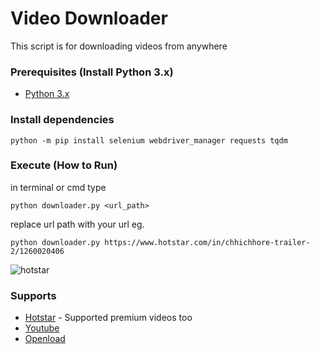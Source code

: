 # Video Downloader
This script is for downloading videos from anywhere

### Prerequisites (Install Python 3.x)
* [Python 3.x](https://www.python.org/downloads/release/python-364/)

### Install dependencies
```
python -m pip install selenium webdriver_manager requests tqdm
```

### Execute (How to Run)
in terminal or cmd type
```
python downloader.py <url_path>
```
replace url path with your url eg.
```
python downloader.py https://www.hotstar.com/in/chhichhore-trailer-2/1260020406
```

![hotstar](https://github.com/IAmBlackHacker/Video-Downloader/blob/master/downloader.png)

### Supports
* [Hotstar](http://www.hotstar.com) - Supported premium videos too
* [Youtube](https://www.youtube.com)
* [Openload](http://openloadmovies.tv)
